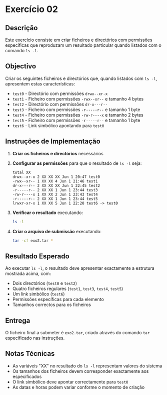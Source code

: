 # Exercício 02

## Descrição

Este exercício consiste em criar ficheiros e directórios com permissões específicas que reproduzam um resultado particular quando listados com o comando `ls -l`.

## Objectivo

Criar os seguintes ficheiros e directórios que, quando listados com `ls -l`, apresentem estas características:

- `test0` - Directório com permissões `drwx--xr-x`
- `test1` - Ficheiro com permissões `-rwx--xr--` e tamanho 4 bytes
- `test2` - Directório com permissões `dr-x---r--`
- `test3` - Ficheiro com permissões `-r-----r--` e tamanho 1 byte
- `test4` - Ficheiro com permissões `-rw-r----x` e tamanho 2 bytes
- `test5` - Ficheiro com permissões `-r-----r--` e tamanho 1 byte
- `test6` - Link simbólico apontando para `test0`

## Instruções de Implementação

1. **Criar os ficheiros e directórios** necessários

2. **Configurar as permissões** para que o resultado de `ls -l` seja:
   ```
   total XX
   drwx--xr-x 2 XX XX XX Jun 1 20:47 test0
   -rwx--xr-- 1 XX XX 4 Jun 1 21:46 test1
   dr-x---r-- 2 XX XX XX Jun 1 22:45 test2
   -r-----r-- 2 XX XX 1 Jun 1 23:44 test3
   -rw-r----x 1 XX XX 2 Jun 1 23:43 test4
   -r-----r-- 2 XX XX 1 Jun 1 23:44 test5
   lrwxr-xr-x 1 XX XX 5 Jun 1 22:20 test6 -> test0
   ```

3. **Verificar o resultado** executando:
   ```bash
   ls -l
   ```

4. **Criar o arquivo de submissão** executando:
   ```bash
   tar -cf exo2.tar *
   ```

## Resultado Esperado

Ao executar `ls -l`, o resultado deve apresentar exactamente a estrutura mostrada acima, com:
- Dois directórios (`test0` e `test2`)
- Quatro ficheiros regulares (`test1`, `test3`, `test4`, `test5`)
- Um link simbólico (`test6`)
- Permissões específicas para cada elemento
- Tamanhos correctos para os ficheiros

## Entrega

O ficheiro final a submeter é `exo2.tar`, criado através do comando `tar` especificado nas instruções.

## Notas Técnicas

- As variáveis "XX" no resultado do `ls -l` representam valores do sistema
- Os tamanhos dos ficheiros devem corresponder exactamente aos especificados
- O link simbólico deve apontar correctamente para `test0`
- As datas e horas podem variar conforme o momento de criação
